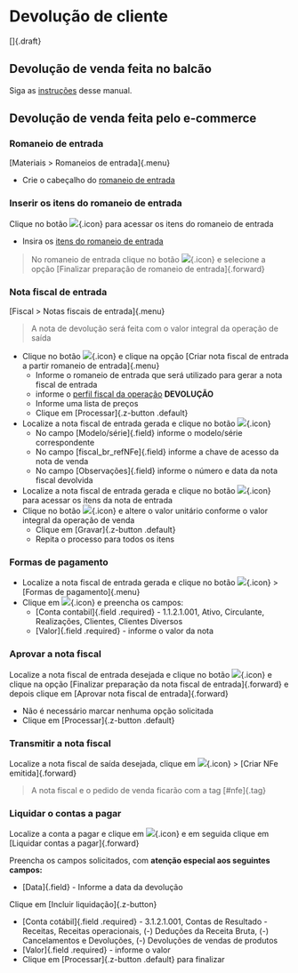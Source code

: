 # Devolução de cliente

[]{.draft}

## Devolução de venda feita no balcão

Siga as [instruções](/fiscal/outgoingInvoiceReturn) desse manual.

## Devolução de venda feita pelo e-commerce

### Romaneio de entrada

[Materiais > Romaneios de entrada]{.menu}

* Crie o cabeçalho do [romaneio de entrada](/material/incomingList/incomingList)

### Inserir os itens do romaneio de entrada

Clique no botão ![](https://static.zenerp.app.br/icons/action-child.svg){.icon} para acessar os itens do romaneio de entrada
* Insira os [itens do romaneio de entrada](/material/incomingList/incomingListItem)

>No romaneio de entrada clique no botão ![](https://static.zenerp.app.br/icons/action-forward.svg){.icon} e selecione a opção [Finalizar preparação de romaneio de entrada]{.forward}

### Nota fiscal de entrada

[Fiscal > Notas fiscais de entrada]{.menu} 

>A nota de devolução será feita com o valor integral da operação de saída

* Clique no botão ![](https://static.zenerp.app.br/icons/action-more-toolbar.svg){.icon} e clique na opção [Criar nota fiscal de entrada a partir romaneio de entrada]{.menu}
    * Informe o romaneio de entrada que será utilizado para gerar a nota fiscal de entrada
    * informe o [perfil fiscal da operação](./../fiscal/fiscalProfileOperation) **DEVOLUÇÃO**
    * Informe uma lista de preços
    * Clique em [Processar]{.z-button .default}
* Localize a nota fiscal de entrada gerada e clique no botão ![](https://static.zenerp.app.br/icons/action-update.svg){.icon}
    * No campo [Modelo/série]{.field} informe o modelo/série correspondente
    * No campo [fiscal_br_refNFe]{.field} informe a chave de acesso da nota de venda
    * No campo [Observações]{.field} informe o número e data da nota fiscal devolvida
* Localize a nota fiscal de entrada gerada e clique no botão ![](https://static.zenerp.app.br/icons/action-child.svg){.icon} para acessar os itens da nota de entrada
* Clique no botão ![](https://static.zenerp.app.br/icons/action-update.svg){.icon} e altere o valor unitário conforme o valor integral da operação de venda
    * Clique em [Gravar]{.z-button .default}
    * Repita o processo para todos os itens

### Formas de pagamento

* Localize a nota fiscal de entrada gerada e clique no botão ![](https://static.zenerp.app.br/icons/action-more.svg){.icon} > [Formas de pagamento]{.menu}
* Clique em ![](https://static.zenerp.app.br/icons/action-create.svg){.icon} e preencha os campos:
    * [Conta contabil]{.field .required} - 1.1.2.1.001, Ativo, Circulante, Realizações, Clientes, Clientes Diversos
    * [Valor]{.field .required} - informe o valor da nota

### Aprovar a nota fiscal

Localize a nota fiscal de entrada desejada e clique no botão ![](https://static.zenerp.app.br/icons/action-forward.svg){.icon} e clique na opção [Finalizar preparação da nota fiscal de entrada]{.forward} e depois clique em [Aprovar nota fiscal de entrada]{.forward}
* Não é necessário marcar nenhuma opção solicitada
* Clique em [Processar]{.z-button .default}

### Transmitir a nota fiscal

Localize a nota fiscal de saída desejada, clique em ![](https://static.zenerp.app.br/icons/action-forward.svg){.icon} > [Criar NFe emitida]{.forward}

>A nota fiscal e o pedido de venda ficarão com a tag [#nfe]{.tag}

### Liquidar o contas a pagar

Localize a conta a pagar e clique em ![](https://static.zenerp.app.br/icons/action-forward.svg){.icon} e em seguida clique em [Liquidar contas a pagar]{.forward}

Preencha os campos solicitados, com **atenção especial aos seguintes campos:**
* [Data]{.field} - Informe a data da devolução

Clique em [Incluir liquidação]{.z-button}
* [Conta cotábil]{.field .required} - 3.1.2.1.001, Contas de Resultado - Receitas, Receitas operacionais, (-) Deduções da Receita Bruta, (-) Cancelamentos e Devoluções, (-) Devoluções de vendas de produtos
* [Valor]{.field .required} - informe o valor
* Clique em [Processar]{.z-button .default} para finalizar